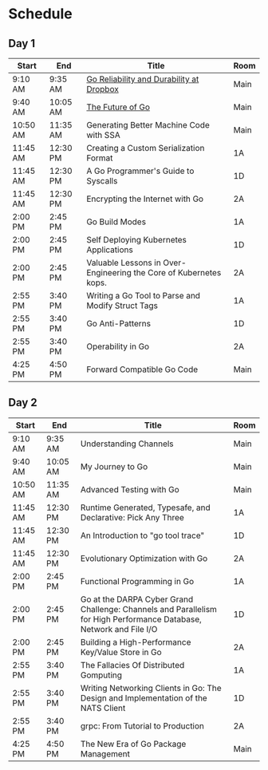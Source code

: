 # Schedule

## Day 1

| Start | End | Title | Room |
| ----- | --- | ----- | ---- |
| 9:10 AM | 9:35 AM | [Go Reliability and Durability at Dropbox](reliability-at-dropbox.txt) | Main |
| 9:40 AM | 10:05 AM | [The Future of Go](future-of-go.txt) | Main |
| 10:50 AM | 11:35 AM | Generating Better Machine Code with SSA | Main |
| 11:45 AM | 12:30 PM | Creating a Custom Serialization Format | 1A |
| 11:45 AM | 12:30 PM | A Go Programmer's Guide to Syscalls | 1D |
| 11:45 AM | 12:30 PM | Encrypting the Internet with Go | 2A |
| 2:00 PM | 2:45 PM | Go Build Modes | 1A |
| 2:00 PM | 2:45 PM | Self Deploying Kubernetes Applications | 1D |
| 2:00 PM | 2:45 PM | Valuable Lessons in Over-Engineering the Core of Kubernetes kops. | 2A |
| 2:55 PM | 3:40 PM | Writing a Go Tool to Parse and Modify Struct Tags | 1A |
| 2:55 PM | 3:40 PM | Go Anti-Patterns | 1D |
| 2:55 PM | 3:40 PM | Operability in Go | 2A |
| 4:25 PM | 4:50 PM | Forward Compatible Go Code | Main |

## Day 2

| Start | End | Title | Room |
| ----- | --- | ----- | ---- |
| 9:10 AM | 9:35 AM | Understanding Channels | Main |
| 9:40 AM | 10:05 AM | My Journey to Go | Main |
| 10:50 AM | 11:35 AM | Advanced Testing with Go | Main |
| 11:45 AM | 12:30 PM | Runtime Generated, Typesafe, and Declarative: Pick Any Three | 1A |
| 11:45 AM | 12:30 PM | An Introduction to "go tool trace" | 1D |
| 11:45 AM | 12:30 PM | Evolutionary Optimization with Go | 2A |
| 2:00 PM | 2:45 PM | Functional Programming in Go | 1A |
| 2:00 PM | 2:45 PM | Go at the DARPA Cyber Grand Challenge: Channels and Parallelism for High Performance Database, Network and File I/O | 1D |
| 2:00 PM | 2:45 PM | Building a High-Performance Key/Value Store in Go | 2A |
| 2:55 PM | 3:40 PM | The Fallacies Of Distributed Gomputing | 1A |
| 2:55 PM | 3:40 PM | Writing Networking Clients in Go: The Design and Implementation of the NATS Client | 1D |
| 2:55 PM | 3:40 PM | grpc: From Tutorial to Production | 2A |
| 4:25 PM | 4:50 PM | The New Era of Go Package Management | Main |
